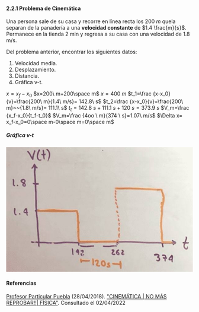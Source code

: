 #### 2.2.1 Problema de Cinemática

Una persona sale de su casa y recorre en línea recta los $200\ m$ quela separan de la panadería a una **velocidad constante** de $1.4 \frac{m}{s}$. Permanece en la tienda 2 min y regresa a su casa con una velocidad de 1.8 m/s.

Del problema anterior, encontrar los siguientes datos:

1. Velocidad media.
2. Desplazamiento.
3. Distancia.
4. Gráfica v-t.

$x=x_f-x_0$
$x=200\ m+200\space m$
$x=400\ m$
$t_1=\frac {x-x_0}{v}=\frac{200\ m}{1.4\ m/s}= 142.8\ s$
$t_2=\frac {x-x_0}{v}=\frac{200\ m}~~{1.8\ m/s}= 111.1\ s$
$t_t=142.8\ s+111.1\ s+120\ s = 373.9\ s$
$V_m=\frac {x_f-x_0}{t_f-t_0}$
$V_m=\frac {4oo \ m}{374 \ s}=1.07\ m/s$
$\Delta x= x_f-x_0=0\space m-0\space m=0\space m$


##### Gráfica v-t

![350](-Primero/Fundamentos%20de%20Física/Homework/Video%20Notes/2.%20Mecánica/2.%20Primera%20ley%20de%20Newton/Attachments/2.2.1-Problema-de-Cinemática.jpeg)

#### Referencias

[Profesor Particular Puebla](https://www.youtube.com/channel/UCU-l6zhmF7piM601VI12W9w) (28/04/2018). ["CINEMÁTICA | NO MÁS REPROBAR!!| FÍSICA"](https://www.youtube.com/watch?v=VhrkVk5tYFU). Consultado el 02/04/2022
